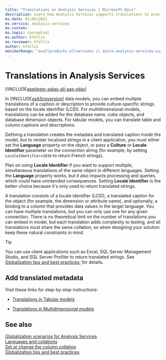 ```yaml
---
title: "Translations in Analysis Services | Microsoft Docs"
description: Learn how Analysis Services supports translations to provide culture-specific strings based on the locale identifier (LCID).
ms.date: 01/05/2021
ms.service: analysis-services
ms.custom:
ms.topic: conceptual
ms.author: kfollis
ms.reviewer: kfollis
author: kfollis
monikerRange: "asallproducts-allversions || azure-analysis-services-current || power-bi-premium-current || >= sql-analysis-services-2016"
---
```

# Translations in Analysis Services

[!INCLUDE[appliesto-sqlas-all-aas-pbip](includes/appliesto-sqlas-all-aas-pbip.md)]

In [!INCLUDE[ssASnoversion](includes/ssasnoversion-md.md)] data models, you can embed multiple translations of a caption or description to provide culture-specific strings based on the locale identifier (LCID). For multidimensional models, translations can be added for the database name, cube objects, and database dimension objects. For tabular models, you can translate table and column captions and descriptions.  
  
Defining a translation creates the metadata and translated caption inside the model, but to render localized strings in a client application, you must either set the **Language** property on the object, or pass a **Culture** or **Locale Identifier** parameter on the connection string (for example, by setting `LocaleIdentifier=1036` to return French strings).  
  
Plan on using **Locale Identifier** if you want to support multiple, simultaneous translations of the same object in different languages. Setting the **Language** property works, but it also impacts processing and queries, which could have unintended consequences. Setting **Locale Identifier** is the better choice because it's only used to return translated strings.  
  
A translation consists of a locale identifier (LCID), a translated caption for the object (for example, the dimension or attribute name), and optionally, a binding to a column that provides data values in the target language. You can have multiple translations, but you can only use one for any given connection. There is no theoretical limit on the number of translations you can embed in model, but each translation adds complexity to testing, and all translations must share the same collation, so when designing your solution keep these natural constraints in mind.  
  
> [!TIP]  
> You can use client applications such as Excel, SQL Server Management Studio, and SQL Server Profiler to return translated strings. See [Globalization tips and best practices;](../analysis-services/globalization-tips-and-best-practices-analysis-services.md) for details.  
  
## Add translated metadata

 Visit these links for step-by-step instructions:  
  
- [Translations in Tabular models](../analysis-services/tabular-models/translations-in-tabular-models-analysis-services.md)  
  
- [Translations in Multidimensional models](../analysis-services/multidimensional-models/translations-in-multidimensional-models-analysis-services.md)  
  
## See also

 [Globalization scenarios for Analysis Services](../analysis-services/globalization-scenarios-for-analysis-services.md)  
 [Languages and collations](../analysis-services/languages-and-collations-analysis-services.md)  
 [Set or change the column collation](/sql/relational-databases/collations/set-or-change-the-column-collation)  
 [Globalization tips and best practices](../analysis-services/globalization-tips-and-best-practices-analysis-services.md)  

